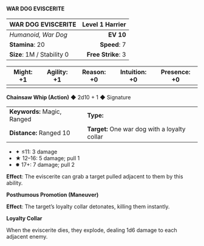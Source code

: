 #### WAR DOG EVISCERITE

| WAR DOG EVISCERITE         | **Level 1 Harrier** |
| :------------------------- | ------------------: |
| *Humanoid, War Dog*        |           **EV 10** |
| **Stamina**: 20            |        **Speed**: 7 |
| **Size**: 1M / Stability 0 |  **Free Strike**: 3 |

| **Might**: +1 | **Agility**: +1 | **Reason**: +0 | **Intuition**: +0 | **Presence**: +0 |
| ------------- | --------------- | -------------- | ----------------- | ---------------- |
|               |                 |                |                   |                  |

**Chainsaw Whip (Action)** ◆ 2d10 + 1 ◆ Signature

|                             |                                               |
| :-------------------------- | :-------------------------------------------- |
| **Keywords:** Magic, Ranged | **Type:**                                     |
| **Distance:** Ranged 10     | **Target:** One war dog with a loyalty collar |

- ✦ ≤11: 3 damage
- ★ 12–16: 5 damage; pull 1
- ✸ 17+: 7 damage; pull 2

**Effect**: The eviscerite can grab a target pulled adjacent to them by this ability.

**Posthumous Promotion (Maneuver)**

**Effect**: The target’s loyalty collar detonates, killing them instantly.

**Loyalty Collar**

When the eviscerite dies, they explode, dealing 1d6 damage to each adjacent enemy.
